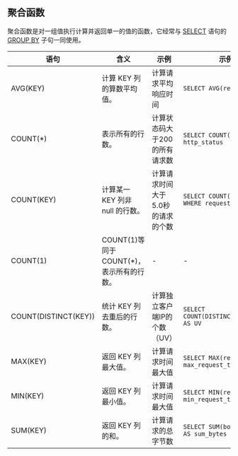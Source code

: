 ## 聚合函数

聚合函数是对一组值执行计算并返回单一的值的函数，它经常与 [SELECT]() 语句的 [GROUP BY]() 子句一同使用。

| 语句                 | 含义                                     | 示例                              | 示例 SQL                                                |
| -------------------- | ---------------------------------------- | --------------------------------- | ------------------------------------------------------- |
| AVG(KEY)             | 计算 KEY 列的算数平均值。                | 计算请求平均响应时间              | `SELECT AVG(request_time) `                             |
| COUNT(*)             | 表示所有的行数。                         | 计算状态码大于200的所有请求数     | `SELECT COUNT(*)  WHERE http_status  > 200`             |
| COUNT(KEY)           | 计算某一 KEY 列非 null 的行数。          | 计算请求时间大于5.0秒的请求的个数 | `SELECT COUNT(request_time)  WHERE request_time  > 5.0` |
| COUNT(1)             | COUNT(1)等同于COUNT(*)，表示所有的行数。 | -                                 | -                                                       |
| COUNT(DISTINCT(KEY)) | 统计 KEY 列去重后的行数。                | 计算独立客户端IP的个数（UV）      | `SELECT COUNT(DISTINCT(remote_addr)) AS UV`             |
| MAX(KEY)             | 返回 KEY 列最大值。                      | 计算请求时间最大值                | `SELECT MAX(request_time) AS max_request_time`          |
| MIN(KEY)             | 返回 KEY 列最小值。                      | 计算请求时间最大值                | `SELECT MIN(request_time) AS   min_request_time`        |
| SUM(KEY)             | 返回 KEY 列的和。                        | 计算请求的总字节数                | `SELECT SUM(body_bytes_sent) AS sum_bytes`              |
